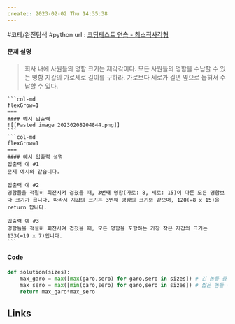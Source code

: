 ```yaml
---
create:: 2023-02-02 Thu 14:35:38
---
```

#코테/완전탐색  #python
url : [코딩테스트 연습 - 최소직사각형](https://school.programmers.co.kr/learn/courses/30/lessons/86491)
#### 문제 설명
>회사 내에 사원들의 명함 크기는 제각각이다. 모든 사원들의 명함을 수납할 수 있는 명함 지갑의 가로세로 길이를 구하라. 가로보다 세로가 길면 옆으로 눕혀서 수납할 수 있다.

````col
```col-md
flexGrow=1
===
#### 예시 입출력
![[Pasted image 20230208204844.png]]
```
```col-md
flexGrow=1
===
#### 예시 입출력 설명
입출력 예 #1  
문제 예시와 같습니다.

입출력 예 #2  
명함들을 적절히 회전시켜 겹쳤을 때, 3번째 명함(가로: 8, 세로: 15)이 다른 모든 명함보다 크기가 큽니다. 따라서 지갑의 크기는 3번째 명함의 크기와 같으며, 120(=8 x 15)을 return 합니다.

입출력 예 #3  
명함들을 적절히 회전시켜 겹쳤을 때, 모든 명함을 포함하는 가장 작은 지갑의 크기는 133(=19 x 7)입니다.
```
````

#### Code
```python
def solution(sizes):
    max_garo = max([max(garo,sero) for garo,sero in sizes]) # 긴 놈들 중에서 제일 긴 놈을 지갑의 가로길이로
    max_sero = max([min(garo,sero) for garo,sero in sizes]) # 짧은 놈들 중에서 제일 긴 놈을 지갑의 세로길이로
    return max_garo*max_sero
```

## Links
